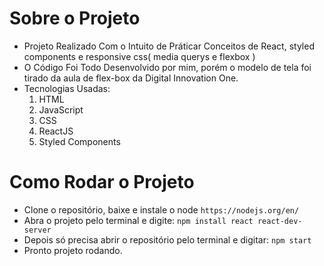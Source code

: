 # Sobre o Projeto

- Projeto Realizado Com o Intuito de Práticar Conceitos de React, styled components e responsive css( media querys e flexbox )
- O Código Foi Todo Desenvolvido por mim, porém o modelo de tela foi tirado da aula de flex-box da Digital Innovation One.
- Tecnologias Usadas:
    1. HTML
    2. JavaScript
    3. CSS
    4. ReactJS
    5. Styled Components


# Como Rodar o Projeto

- Clone o repositório, baixe e instale o node `https://nodejs.org/en/`
- Abra o projeto pelo terminal e digite: `npm install react react-dev-server`
- Depois só precisa abrir o repositório pelo terminal e digitar: `npm start`
- Pronto projeto rodando.
